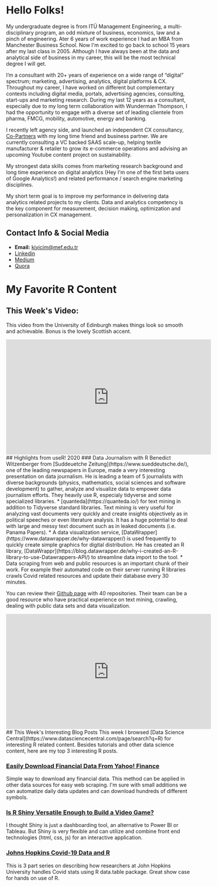 



# Hello Folks!
My  undergraduate degree is from ITÜ Management Engineering, a multi-disciplinary program, an odd mixture of business, economics, law and a pinch of engineering. Ater 6 years of work experience I had an MBA from Manchester Business School. Now I'm excited to go back to school 15 years after my last class in 2005. Although I have always been at the data and analytical side of business in my career, this will be the most technical degree I will get. 

I’m a consultant with 20+ years of experience on a wide range of “digital” spectrum; marketing, advertising, analytics, digital platforms & CX. Throughout my career, I have worked on different but complementary contexts including digital media, portals, advertising agencies, consulting, start-ups and marketing research. During my last 12 years as a consultant, especially due to my long term collaboration with Wunderman Thompson, I had the opportunity to engage with a diverse set of leading clientele from pharma, FMCG, mobility, automotive, energy and banking.

I recently left agency side, and launched an independent CX consultancy, [Co-Partners](https://www.linkedin.com/company/co-partnersco) with my long time friend and business partner. We are currently consulting a VC backed SAAS scale-up, helping textile manufacturer & retailer to grow its e-commerce operations and  advising an upcoming Youtube content project on sustainability. 

My strongest data skills comes from marketing research background and long time experience on digital analytics (Hey I'm one of the first beta users of Google Analytics!) and related performance / search engine marketing disciplines.  

My short term goal is to improve my performance in delivering data analytics related projects to my clients. Data and analytics competency is the key component for measurement, decision making, optimization and personalization in CX management.
## Contact Info & Social Media
- **Email:** [kiyicim@mef.edu.tr](mailto:kiyicim@mef.edu.tr)
- [Linkedin](https://www.linkedin.com/in/cagataykiyici/)
- [Medium](https://www.linkedin.com/in/cagataykiyici/)
- [Quora](https://www.quora.com/profile/Cagatay-Kiyici)


# My Favorite R Content
## This Week's Video: 
This video from the University of Edinburgh makes things look so smooth and achievable. Bonus is the lovely Scottish accent.
<iframe width="560" height="315" src="https://www.youtube.com/embed/ANMuuq502rE" frameborder="0" allow="accelerometer; autoplay; clipboard-write; encrypted-media; gyroscope; picture-in-picture" allowfullscreen></iframe>
## Highlights from  useR! 2020
### Data Journalism with R
Benedict Witzenberger from [Suddeuetche Zeitung](https://www.sueddeutsche.de/), one of the leading newspapers in Europe, made a very interesting presentation on data journalism. He is leading a team of 5 journalists with diverse backgrounds (physics, mathematics, social sciences and software development) to gather, analyze and visualize data to empower data journalism efforts. 
They heavily use R, especialy tidyverse and some specialized libraries.
 * [quanteda](https://quanteda.io/) for text mining in addition to Tidyverse standard libraries. Text mining is very useful for analyzing vast documents very quickly and create insights objectively as in political speeches or even literature analysis. It has a huge potential to deal with large and messy text document such as in leaked documents (i.e. Panama Papers).
 * A data visualization service, [DataWrapper](https://www.datawrapper.de/why-datawrapper/) is used frequently to quickly create simple graphics for digital distribution. He has created an R library, [DataWrappr](https://blog.datawrapper.de/why-i-created-an-R-library-to-use-Datawrappers-API/) to streamline data import to the tool. 
 * Data scraping from web and public resources is an important chunk of their work. For example their automated code on their server running R libraries  crawls Covid related resources and update their database every 30 minutes. 

You can review their [Github page](https://github.com/sueddeutsche) with 40 repositories. Their team can be a good resource who have practical experience on text mining, crawling, dealing with public data sets and data visualization.
<iframe width="560" height="315" src="https://www.youtube.com/embed/1bmdHy5vtfY" frameborder="0" allow="accelerometer; autoplay; clipboard-write; encrypted-media; gyroscope; picture-in-picture" allowfullscreen></iframe>
## This Week's Interesting Blog Posts 
This week I browsed [Data Science Central](https://www.datasciencecentral.com/page/search?q=R) for interesting R related content. Besides tutorials and other data science content, here are my top 3 interesting R posts. 

### [Easily Download Financial Data From Yahoo! Finance ](https://www.datasciencecentral.com/profiles/blogs/getting-historical-data-from-yahoo-finance-in-r)
Simple way to download any financial data. This method can be applied in other data sources for easy web scraping. I'm sure with small additions we can automatize daily data updates and can download hundreds of different   symbols. 
### [Is R Shiny Versatile Enough to Build a Video Game?](https://www.datasciencecentral.com/profiles/blogs/is-r-shiny-versatile-enough-to-build-a-video-game)
I thought Shiny is just a dashboarding tool, an alternative to Power BI or Tableau. But Shiny is very flexible and can utilize and combine front end technologies (html, css, js) for an interactive application. 

### [Johns Hopkins Covid-19 Data and R](https://st6.ning.com/topology/rest/1.0/file/get/4791290285?profile=original)
This is 3 part series on describing how researchers at John Hopkins University handles Covid stats using R data.table package.  Great show case for hands on use of R.
